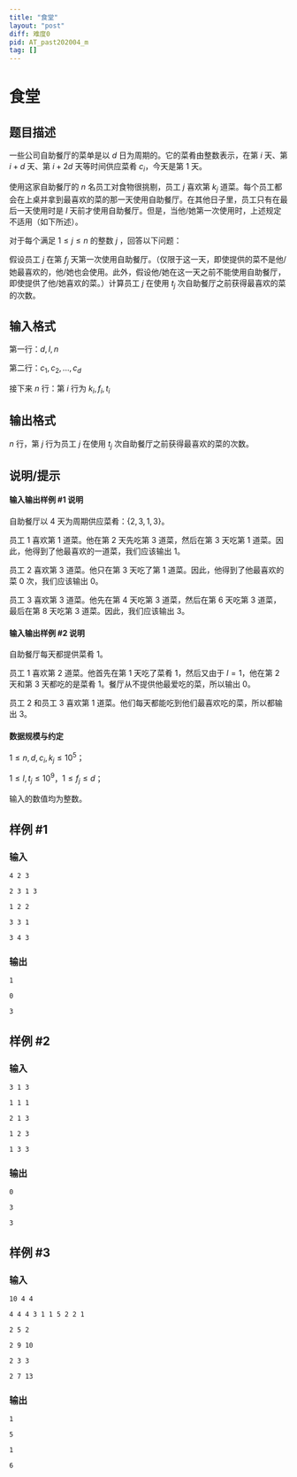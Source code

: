 ```yaml
---
title: "食堂"
layout: "post"
diff: 难度0
pid: AT_past202004_m
tag: []
---
```


# 食堂

## 题目描述

一些公司自助餐厅的菜单是以 $d$ 日为周期的。它的菜肴由整数表示，在第 $i$ 天、第 $i+d$ 天、第 $i+2d$ 天等时间供应菜肴 $c_i$，今天是第 $1$ 天。

使用这家自助餐厅的 $n$ 名员工对食物很挑剔，员工 $j$ 喜欢第 $k_j$ 道菜。每个员工都会在上桌并拿到最喜欢的菜的那一天使用自助餐厅。在其他日子里，员工只有在最后一天使用时是 $l$ 天前才使用自助餐厅。但是，当他/她第一次使用时，上述规定不适用（如下所述）。

对于每个满足 $1≤j≤n$ 的整数 $j$ ，回答以下问题：

假设员工 $j$ 在第 $f_j$ 天第一次使用自助餐厅。（仅限于这一天，即使提供的菜不是他/她最喜欢的，他/她也会使用。此外，假设他/她在这一天之前不能使用自助餐厅，即使提供了他/她喜欢的菜。）计算员工 $j$ 在使用 $t_j$ 次自助餐厅之前获得最喜欢的菜的次数。

## 输入格式

第一行：$d,l,n$

第二行：$c_1,c_2,...,c_d$

接下来 $n$ 行：第 $i$ 行为 $k_i,f_i,t_i$

## 输出格式

$n$ 行，第 $j$ 行为员工 $j$ 在使用 $t_j$ 次自助餐厅之前获得最喜欢的菜的次数。

## 说明/提示

#### 输入输出样例 #1 说明

自助餐厅以 $4$ 天为周期供应菜肴：$\{2,3,1,3\}$。

员工 $1$ 喜欢第 $1$ 道菜。他在第 $2$ 天先吃第 $3$ 道菜，然后在第 $3$ 天吃第 $1$ 道菜。因此，他得到了他最喜欢的一道菜，我们应该输出 $1$。

员工 $2$ 喜欢第 $3$ 道菜。他只在第 $3$ 天吃了第 $1$ 道菜。因此，他得到了他最喜欢的菜 $0$ 次，我们应该输出 $0$。

员工 $3$ 喜欢第 $3$ 道菜。他先在第 $4$ 天吃第 $3$ 道菜，然后在第 $6$ 天吃第 $3$ 道菜，最后在第 $8$ 天吃第 $3$ 道菜。因此，我们应该输出 $3$。

#### 输入输出样例 #2 说明

自助餐厅每天都提供菜肴 $1$。

员工 $1$ 喜欢第 $2$ 道菜。他首先在第 $1$ 天吃了菜肴 $1$，然后又由于 $l=1$，他在第 $2$ 天和第 $3$ 天都吃的是菜肴 $1$。餐厅从不提供他最爱吃的菜，所以输出 $0$。

员工 $2$ 和员工 $3$ 喜欢第 $1$ 道菜。他们每天都能吃到他们最喜欢吃的菜，所以都输出 $3$。

#### 数据规模与约定

$1 \le n,d,c_i,k_j \le 10^5$；

$1 \le l,t_j \le 10^9$，$1 \le f_j \le d$；

输入的数值均为整数。

## 样例 #1

### 输入

```
4 2 3
2 3 1 3
1 2 2
3 3 1
3 4 3
```

### 输出

```
1
0
3
```

## 样例 #2

### 输入

```
3 1 3
1 1 1
2 1 3
1 2 3
1 3 3
```

### 输出

```
0
3
3
```

## 样例 #3

### 输入

```
10 4 4
4 4 4 3 1 1 5 2 2 1
2 5 2
2 9 10
2 3 3
2 7 13
```

### 输出

```
1
5
1
6
```

